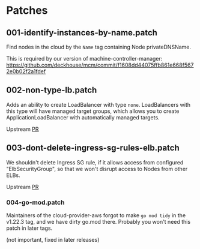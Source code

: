 # Patches

## 001-identify-instances-by-name.patch

Find nodes in the cloud by the `Name` tag containing Node privateDNSName.

This is required by our version of machine-controller-manager: <https://github.com/deckhouse/mcm/commit/f1608dd44075ffb861e668f5672e0b02f2a1fdef>

## 002-non-type-lb.patch

Adds an ability to create LoadBalancer with type `none`. LoadBalancers with this type will have managed target groups,
which allows you to create ApplicationLoadBalancer with automatically managed targets.

Upstream [PR](https://github.com/kubernetes/cloud-provider-aws/pull/429)

## 003-dont-delete-ingress-sg-rules-elb.patch

We shouldn't delete Ingress SG rule, if it allows access from configured "ElbSecurityGroup", so that we won't disrupt access to Nodes from other ELBs.

Upstream [PR](https://github.com/kubernetes/kubernetes/pull/105194)

### 004-go-mod.patch

Maintainers of the cloud-provider-aws forgot to make `go mod tidy` in the v1.22.3 tag, and we have dirty go.mod there.
Probably you won't need this patch in later tags.

(not important, fixed in later releases)
